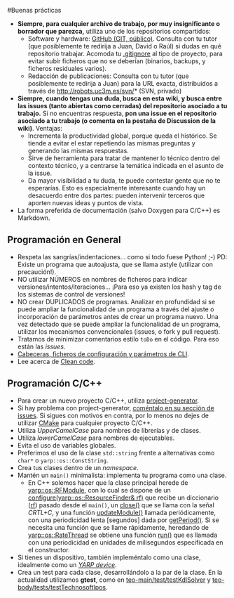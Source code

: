 #Buenas prácticas

- **Siempre, para cualquier archivo de trabajo, por muy insignificante o borrador que parezca,** utiliza uno de los repositorios compartidos:
  - Software y hardware: [GitHub (GIT, público)](https://github.com/roboticslab-uc3m). Consulta con tu tutor (que posiblemente te redirija a Juan, David o Raúl) si dudas en qué repositorio trabajar. Acomoda tu [.gitignore](https://git-scm.com/docs/gitignore) al tipo de proyecto, para evitar subir ficheros que no se deberían (binarios, backups, y ficheros residuales varios).
  - Redacción de publicaciones: Consulta con tu tutor (que posiblemente te redirija a Juan) para la URL exacta, distribuidos a través de http://robots.uc3m.es/svn/* (SVN, privado)
- **Siempre, cuando tengas una duda, busca en esta wiki, y busca entre las issues (tanto abiertas como cerradas) del repositorio asociado a tu trabajo.** Si no encuentras respuesta, **pon una issue en el repositorio asociado a tu trabajo (o comenta en la pestaña de Discussion de la wiki)**. Ventajas:
  - Incrementa la productividad global, porque queda el histórico. Se tiende a evitar el estar repetiendo las mismas preguntas y generando las mismas respuestas.
  - Sirve de herramienta para tratar de mantener lo técnico dentro del contexto técnico, y a centrarse la temática indicada en el asunto de la issue.
  - Da mayor visibilidad a tu duda, te puede contestar gente que no te esperarías. Esto es especialmente interesante cuando hay un desacuerdo entre dos partes: pueden intervenir terceros que aporten nuevas ideas y puntos de vista.
- La forma preferida de documentación (salvo Doxygen para C/C++) es Markdown.

## Programación en General
- Respeta las sangrías/indentaciones... como si todo fuese Python! ;-) PD: Existe un programa que autoajusta, que se llama astyle (utilizar con precaución!).
- NO utilizar NÚMEROS en nombres de ficheros para indicar versiones/intentos/iteraciones... ¡Para eso ya existen los hash y tag de los sistemas de control de versiones!
- NO crear DUPLICADOS de programas. Analizar en profundidad si se puede ampliar la funcionalidad de un programa a través del ajuste o incorporación de parámetros antes de crear un programa nuevo. Una vez detectado que se puede ampliar la funcionalidad de un programa, utilizar los mecanismos convencionales (issues, o fork y pull request).
- Tratamos de minimizar comentarios estilo `toDo` en el código. Para eso están las *issues*.
- [Cabeceras, ficheros de configuración y parámetros de CLI](http://robots.uc3m.es/dox-asibot-main/post_install.html#post_install_changing_parameters).
- Lee acerca de [Clean code](https://www.google.es/search?q=cleancode).

## Programación C/C++
- Para crear un nuevo proyecto C/C++, utiliza [project-generator](https://github.com/roboticslab-uc3m/project-generator).
- Si hay problema con project-generator, [coméntalo en su sección de issues](https://github.com/roboticslab-uc3m/project-generator/issues). Si sigues con motivos en contra, por lo menos no dejes de utilizar [CMake](http://asrob.uc3m.es/index.php/Tutorial_CMake) para cualquier proyecto C/C++.
- Utiliza *UpperCamelCase* para nombres de librerías y de clases.
- Utiliza *lowerCamelCase* para nombres de ejecutables.
- Evita el uso de variables globales.
- Preferimos el uso de la clase `std::string` frente a alternativas como `char*` o `yarp::os::ConstString`.
- Crea tus clases dentro de un *namespace*.
- Mantén un `main()` minimalista: implementa tu programa como una clase.
  - En C++ solemos hacer que la clase principal herede de [yarp::os::RFModule](http://www.yarp.it/classyarp_1_1os_1_1RFModule.html), con lo cual se dispone de un [configure(yarp::os::ResourceFinder& rf)](http://www.yarp.it/classyarp_1_1os_1_1RFModule.html#a6c3880961b00b0a7eb527d62214169b7) que recibe un diccionario ([rf](http://www.yarp.it/classyarp_1_1os_1_1ResourceFinder.html)) pasado desde el `main()`, un [close()](http://www.yarp.it/classyarp_1_1os_1_1RFModule.html#a58ce26fc6fdcb6eb4af8e8dc678e095e) que se llama con la señal *CRTL+C*, y una función [updateModule()](http://www.yarp.it/classyarp_1_1os_1_1RFModule.html#a37ee5baa17ce243458a1dff209e878b7) llamada periódicamente, con una periodicidad lenta [segundos] dada por [getPeriod()](http://www.yarp.it/classyarp_1_1os_1_1RFModule.html#ace2fdadde1a2690f274079fabd6420d2). Si se necesita una función que se llame rápidamente, heredando de [yarp::os::RateThread](http://www.yarp.it/classyarp_1_1os_1_1RateThread.html) se obtiene una función [run()](http://www.yarp.it/classyarp_1_1os_1_1RateThread.html#ac3c97e766733b41a45c799aa0c05598f) que es llamada con una periodicidad  en unidades de milisegundos especificada en el constructor.
- Si tienes un dispositivo, también impleméntalo como una clase, idealmente como un [*YARP device*](http://asrob.uc3m.es/index.php/Tutorial_yarp_devices).
- Crea un test para cada clase, desarrollándolo a la par de la clase. En la actualidad utilizamos **gtest**, como en [teo-main/test/testKdlSolver](https://github.com/roboticslab-uc3m/teo-main/tree/develop/test/testKdlSolver.cpp) y [teo-body/tests/testTechnosoftIpos](https://github.com/roboticslab-uc3m/teo-body/tree/develop/tests/testTechnosoftIpos/testTechnosoftIpos.cpp).
